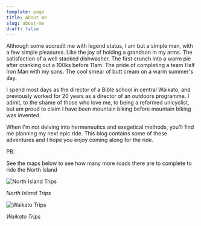 ```yaml
---
template: page
title: About me
slug: about-me
draft: false
---
```

Although some accredit me with legend status, I am but a simple man, with a few simple pleasures. Like the joy of holding a grandson in my arms. The satisfaction of a well stacked dishwasher. The first crunch into a warm pie after cranking out a 100ks before 11am. The pride of completing a team Half Iron Man with my sons. The cool smear of butt cream on a warm summer's day.

I spend most days as the director of a Bible school in central Waikato, and previously worked for 20 years as a director of an outdoors programme. I admit, to the shame of those who love me, to being a reformed unicyclist, but am proud to claim I have been mountain biking before mountain biking was invented.

When I'm not delving into hermeneutics and exegetical methods, you'll find me planning my next epic ride. This blog contains some of these adventures and I hope you enjoy coming along for the ride.

PB.

See the maps below to see how many more roads there are to complete to ride the North Island

![North Island Trips](/media/north-island.png "North Island Trips")

_North Island Trips_

![Waikato Trips](/media/waikato.png "Waikato Trips")

_Waikato Trips_
